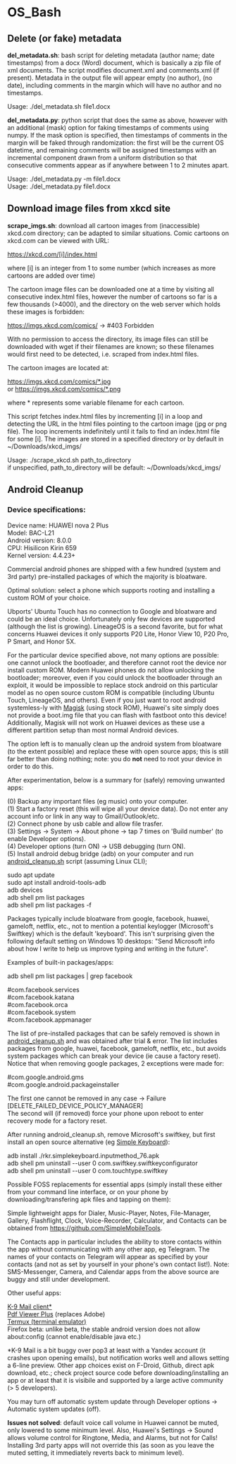 # OS_Bash

## Delete (or fake) metadata

**del_metadata.sh**: bash script for deleting metadata (author name; date timestamps) from a docx (Word) document, which is basically a zip file of xml documents. The script modifies document.xml and comments.xml (if present). Metadata in the output file will appear empty (no author), (no date), including comments in the margin which will have no author and no timestamps. 

Usage: ./del_metadata.sh file1.docx 

**del_metadata.py**: python script that does the same as above, however with an additional (mask) option for faking timestamps of comments using numpy. If the mask option is specified, then timestamps of comments in the margin will be faked through randomization: the first will be the current OS datetime, and remaining comments will be assigned timestamps with an incremental component drawn from a uniform distribution so that consecutive comments appear as if anywhere between 1 to 2 minutes apart.      

Usage: ./del_metadata.py -m file1.docx <br>
Usage: ./del_metadata.py file1.docx 

## Download image files from xkcd site

**scrape_imgs.sh**: download all cartoon images from (inaccessible) xkcd.com directory; can be adapted to similar situations. 
Comic cartoons on xkcd.com can be viewed with URL: 

https://xkcd.com/[i]/index.html

where [i] is an integer from 1 to some number (which increases as more cartoons are added over time)

The cartoon image files can be downloaded one at a time by visiting all  consecutive index.html files, however the number of cartoons so far is a few thousands (>4000), and the directory on the web server which holds these images is forbidden: 

https://imgs.xkcd.com/comics/  ->  #403 Forbidden

With no permission to access the directory, its image files can still be downloaded with wget if their filenames are known; so these filenames would first need to be detected, i.e. scraped from index.html files. 

The cartoon images are located at: 

https://imgs.xkcd.com/comics/*.jpg	
or 
https://imgs.xkcd.com/comics/*.png

where * represents some variable filename for each cartoon.

This script fetches index.html files by incrementing [i] in a loop and detecting the URL in the html files pointing to the cartoon image (jpg or png file). The loop increments indefinitely until it fails to find an index.html file for some [i]. The images are stored in a specified directory or by default in ~/Downloads/xkcd_imgs/ 

Usage: ./scrape_xkcd.sh	path_to_directory <br>
       if unspecified, path_to_directory will be default: ~/Downloads/xkcd_imgs/
	
## Android Cleanup

### Device specifications:
Device name: HUAWEI nova 2 Plus		<br>
Model: BAC-L21				<br>
Android version: 8.0.0			<br>
CPU: Hisilicon Kirin 659		<br>
Kernel version: 4.4.23+			<br>

Commercial android phones are shipped with a few hundred (system and 3rd party) pre-installed packages of which the majority is bloatware.   

Optimal solution: select a phone which supports rooting and installing a custom ROM of your choice. 

Ubports' Ubuntu Touch has no connection to Google and bloatware and could be an ideal choice. Unfortunately only few devices are supported (although the list is growing). LineageOS is a second favorite, but for what concerns Huawei devices it only supports P20 Lite, Honor View 10, P20 Pro, P Smart, and Honor 5X. 

For the particular device specified above, not many options are possible: one cannot unlock the bootloader, and therefore cannot root the device nor install custom ROM. Modern Huawei phones do not allow unlocking the bootloader; moreover, even if you could unlock the bootloader through an exploit, it would be impossible to replace stock android on this particular model as no open source custom ROM is compatible (including Ubuntu Touch, LineageOS, and others). Even if you just want to root android systemless-ly with <a href="https://github.com/topjohnwu/Magisk">Magisk</a> (using stock ROM), Huawei's site simply does not provide a boot.img file that you can flash with fastboot onto this device! Additionally, Magisk will not work on Huawei devices as these use a different partition setup than most normal Android devices. 

The option left is to manually clean up the android system from bloatware (to the extent possible) and replace these with open source apps; this is still far better than doing nothing; note: you do **not** need to root your device in order to do this.  
  
After experimentation, below is a summary for (safely) removing unwanted apps:  

(0) Backup any important files (eg music) onto your computer. <br>
(1) Start a factory reset (this will wipe all your device data). Do not enter any account info or link in any way to Gmail/Outlook/etc. <br>
(2) Connect phone by usb cable and allow file trasfer. <br>
(3) Settings -> System -> About phone -> tap 7 times on 'Build number' (to enable Developer options). <br>
(4) Developer options (turn ON) -> USB debugging (turn ON). <br>
(5) Install android debug bridge (adb) on your computer and run <a href="https://github.com/thln2ejz/OS_Bash/blob/main/android_cleanup.sh">android_cleanup.sh</a> script (assuming Linux CLI); <br>

sudo apt update <br>
sudo apt install android-tools-adb <br> 
adb devices <br>
adb shell pm list packages <br>
adb shell pm list packages -f  

Packages typically include bloatware from google, facebook, huawei, gameloft, netflix, etc., not to mention a potential keylogger (Microsoft's Swiftkey) which is the default 'keyboard'. This isn't surprising given the following default setting on Windows 10 desktops: "Send Microsoft info about how I write to help us improve typing and writing in the future".   

Examples of built-in packages/apps: 

adb shell pm list packages | grep facebook <br>
	
#com.facebook.services	<br>
#com.facebook.katana	<br>
#com.facebook.orca	<br>
#com.facebook.system	<br>
#com.facebook.appmanager <br>

The list of pre-installed packages that can be safely removed is shown in <a href="https://github.com/thln2ejz/OS_Bash/blob/main/android_cleanup.sh">android_cleanup.sh</a> and was obtained after trial & error. The list includes packages from google, huawei, facebook, gameloft, netflix, etc., but avoids system packages which can break your device (ie cause a factory reset). Notice that when removing google packages, 2 exceptions were made for:

#com.google.android.gms			<br>
#com.google.android.packageinstaller	<br>  	

The first one cannot be removed in any case -> Failure [DELETE_FAILED_DEVICE_POLICY_MANAGER] 		<br>
The second will (if removed) force your phone upon reboot to enter recovery mode for a factory reset.	<br>  

After running android_cleanup.sh, remove Microsoft's swiftkey, but first install an open source alternative (eg <a href="https://f-droid.org/en/packages/rkr.simplekeyboard.inputmethod/">Simple Keyboard</a>):

adb install ./rkr.simplekeyboard.inputmethod_76.apk  <br>
adb shell pm uninstall --user 0 com.swiftkey.swiftkeyconfigurator <br>
adb shell pm uninstall --user 0 com.touchtype.swiftkey	<br>

Possible FOSS replacements for essential apps (simply install these either from your command line interface, or on your phone by downloading/transfering apk files and tapping on them):

Simple lightweight apps for Dialer, Music-Player, Notes, File-Manager, Gallery, Flashflight, Clock, Voice-Recorder, Calculator, and Contacts can be obtained from https://github.com/SimpleMobileTools.  
 
The Contacts app in particular includes the ability to store contacts within the app without communicating with any other app, eg Telegram. The names of your contacts on Telegram will appear as specified by your contacts (and not as set by yourself in your phone's own contact list!). Note: SMS-Messenger, Camera, and Calendar apps from the above source are buggy and still under development.

Other useful apps:

<a href="https://f-droid.org/en/packages/com.fsck.k9/">K-9 Mail client*</a><br>
<a href="https://f-droid.org/en/packages/com.gsnathan.pdfviewer/">Pdf Viewer Plus</a> (replaces Adobe)<br>
<a href="https://f-droid.org/en/packages/com.termux/">Termux (terminal emulator)</a><br>
Firefox beta: unlike beta, the stable android version does not allow about:config (cannot enable/disable java etc.) <br>

\*K-9 Mail is a bit buggy over pop3 at least with a Yandex account (it crashes upon opening emails), but notification works well and allows setting a 6-line preview. Other app choices exist on F-Droid, Github, direct apk download, etc.; check project source code before downloading/installing an app or at least that it is visibile and supported by a large active community (> 5 developers).

You may turn off automatic system update through Developer options -> Automatic system updates (off).

**Issues not solved**: default voice call volume in Huawei cannot be muted, only lowered to some minimum level. Also, Huawei's Settings -> Sound allows volume control for Ringtone, Media, and Alarms, but not for Calls! Installing 3rd party apps will not override this (as soon as you leave the muted setting, it immediately reverts back to minimum level).
